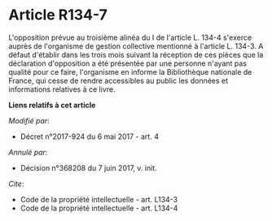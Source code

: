 # Article R134-7

L'opposition prévue au troisième alinéa du I de l'article L. 134-4 s'exerce auprès de l'organisme de gestion collective
mentionné à l'article L. 134-3. A défaut d'établir dans les trois mois suivant la réception de ces pièces que la déclaration
d'opposition a été présentée par une personne n'ayant pas qualité pour ce faire, l'organisme en informe la Bibliothèque
nationale de France, qui cesse de rendre accessibles au public les données et informations relatives à ce livre.

**Liens relatifs à cet article**

_Modifié par_:

  - Décret n°2017-924 du 6 mai 2017 - art. 4

_Annulé par_:

  - Décision n°368208 du 7 juin 2017, v. init.

_Cite_:

  - Code de la propriété intellectuelle - art. L134-3
  - Code de la propriété intellectuelle - art. L134-4
